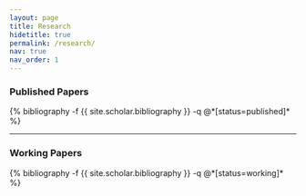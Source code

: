 ```yaml
---
layout: page
title: Research
hidetitle: true
permalink: /research/
nav: true
nav_order: 1
---
```


### Published Papers
<div class="publications">
{% bibliography -f {{ site.scholar.bibliography }} -q @*[status=published]* %}
</div>

***

### Working Papers

<div class="publications">
{% bibliography -f {{ site.scholar.bibliography }} -q @*[status=working]* %}
</div>


